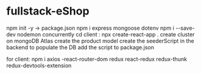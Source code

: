 # fullstack-eShop
npm init -y -> package.json
npm i express mongoose dotenv
npm i --save-dev nodemon concurrently
cd client : npx create-react-app .
create cluster on mongoDB Atlas
create the product model
create the seederScript in the backend to populate the DB
add the script to package.json

for client:
npm i axios -react-router-dom redux react-redux redux-thunk redux-devtools-extension